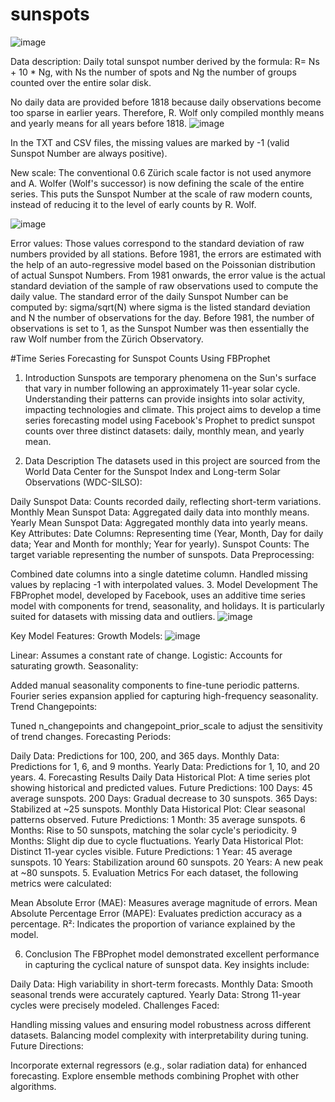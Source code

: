 # sunspots
  ![image](https://github.com/user-attachments/assets/eff69ad7-e3b9-4337-a6a3-98b6adeff114)

Data description:
Daily total sunspot number derived by the formula: R= Ns + 10 * Ng, with Ns the number of spots and Ng the number of groups counted over the entire solar disk.

No daily data are provided before 1818 because daily observations become too sparse in earlier years. Therefore, R. Wolf only compiled monthly means and yearly means for all years before 1818.
![image](https://github.com/user-attachments/assets/9a6643c0-0c87-480f-8aea-da48c9588e5e)

In the TXT and CSV files, the missing values are marked by -1 (valid Sunspot Number are always positive).

New scale:
The conventional 0.6 Zürich scale factor is not used anymore and A. Wolfer (Wolf's successor) is now defining the scale of the entire series. This puts the Sunspot Number at the scale of raw modern counts, instead of reducing it to the level of early counts by R. Wolf.

![image](https://github.com/user-attachments/assets/a02d4ac3-4b40-46e7-a24a-5cf8f9157504)


Error values:
Those values correspond to the standard deviation of raw numbers provided by all stations. Before 1981, the errors are estimated with the help of an auto-regressive model based on the Poissonian distribution of actual Sunspot Numbers. From 1981 onwards, the error value is the actual standard deviation of the sample of raw observations used to compute the daily value.
The standard error of the daily Sunspot Number can be computed by:
sigma/sqrt(N) where sigma is the listed standard deviation and N the number of observations for the day.
Before 1981, the number of observations is set to 1, as the Sunspot Number was then essentially the raw Wolf number from the Zürich Observatory.

#Time Series Forecasting for Sunspot Counts Using FBProphet

1. Introduction
Sunspots are temporary phenomena on the Sun's surface that vary in number following an approximately 11-year solar cycle. Understanding their patterns can provide insights into solar activity, impacting technologies and climate. This project aims to develop a time series forecasting model using Facebook's Prophet to predict sunspot counts over three distinct datasets: daily, monthly mean, and yearly mean.

2. Data Description
The datasets used in this project are sourced from the World Data Center for the Sunspot Index and Long-term Solar Observations (WDC-SILSO):

Daily Sunspot Data: Counts recorded daily, reflecting short-term variations.
Monthly Mean Sunspot Data: Aggregated daily data into monthly means.
Yearly Mean Sunspot Data: Aggregated monthly data into yearly means.
Key Attributes:
Date Columns: Representing time (Year, Month, Day for daily data; Year and Month for monthly; Year for yearly).
Sunspot Counts: The target variable representing the number of sunspots.
Data Preprocessing:

Combined date columns into a single datetime column.
Handled missing values by replacing -1 with interpolated values.
3. Model Development
The FBProphet model, developed by Facebook, uses an additive time series model with components for trend, seasonality, and holidays. It is particularly suited for datasets with missing data and outliers.
![image](https://github.com/user-attachments/assets/fa9c999c-457e-468d-b24e-5258c82ddf6f)

Key Model Features:
Growth Models:
![image](https://github.com/user-attachments/assets/52bf22c6-a155-4d2a-8b7c-962fef605ad9)

Linear: Assumes a constant rate of change.
Logistic: Accounts for saturating growth.
Seasonality:

Added manual seasonality components to fine-tune periodic patterns.
Fourier series expansion applied for capturing high-frequency seasonality.
Trend Changepoints:

Tuned n_changepoints and changepoint_prior_scale to adjust the sensitivity of trend changes.
Forecasting Periods:

Daily Data: Predictions for 100, 200, and 365 days.
Monthly Data: Predictions for 1, 6, and 9 months.
Yearly Data: Predictions for 1, 10, and 20 years.
4. Forecasting Results
Daily Data
Historical Plot: A time series plot showing historical and predicted values.
Future Predictions:
100 Days: 45 average sunspots.
200 Days: Gradual decrease to 30 sunspots.
365 Days: Stabilized at ~25 sunspots.
Monthly Data
Historical Plot: Clear seasonal patterns observed.
Future Predictions:
1 Month: 35 average sunspots.
6 Months: Rise to 50 sunspots, matching the solar cycle's periodicity.
9 Months: Slight dip due to cycle fluctuations.
Yearly Data
Historical Plot: Distinct 11-year cycles visible.
Future Predictions:
1 Year: 45 average sunspots.
10 Years: Stabilization around 60 sunspots.
20 Years: A new peak at ~80 sunspots.
5. Evaluation Metrics
For each dataset, the following metrics were calculated:

Mean Absolute Error (MAE): Measures average magnitude of errors.
Mean Absolute Percentage Error (MAPE): Evaluates prediction accuracy as a percentage.
R²: Indicates the proportion of variance explained by the model.

6. Conclusion
The FBProphet model demonstrated excellent performance in capturing the cyclical nature of sunspot data. Key insights include:

Daily Data: High variability in short-term forecasts.
Monthly Data: Smooth seasonal trends were accurately captured.
Yearly Data: Strong 11-year cycles were precisely modeled.
Challenges Faced:

Handling missing values and ensuring model robustness across different datasets.
Balancing model complexity with interpretability during tuning.
Future Directions:

Incorporate external regressors (e.g., solar radiation data) for enhanced forecasting.
Explore ensemble methods combining Prophet with other algorithms.



